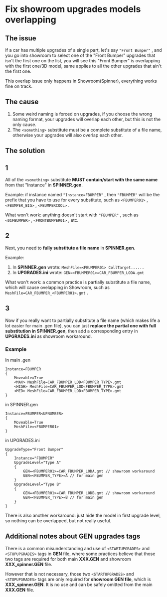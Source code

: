 # Fix showroom upgrades models overlapping

## The issue

If a car has multiple upgrades of a single part, let's say `"Front Bumper"` , and you go into showroom to select one of the "Front Bumper" upgrades that isn't the first one on the list, you will see this "Front Bumper" is overlapping with the first one/3D model, same applies to all the other upgrades that ain't the first one.

This overlap issue only happens in Showroom(Spinner), everything works fine on track.

## The cause

1. Some weird naming is forced on upgrades, if you choose the wrong naming format, your upgrades will overlap each other, but this is not the only cause.
2. The `<something>` substitute must be a complete substitute of a file name, otherwise your upgrades will also overlap each other.

## The solution

1
---
All of the `<something>` substitute **MUST contain/start with the same name** from that "Instance" in **SPINNER.gen**.

Example: if instance named `"Instance=FBUMPER"` , then `"FBUMPER"` will be the prefix that you have to use for every substitute, such as `<FBUMPER01>` , `<FBUMPER_BIG>` , `<FBUMPERCOOL>` .

What won't work: anything doesn't start with `"FBUMPER"` , such as `<01FBUMPER>` , `<FRONTBUMPER01>` , etc.

2
---
Next, you need to **fully substitute a file name** in **SPINNER.gen**.

Example:
1. In **SPINNER.gen** wrote: `MeshFile=<FBUMPER01> CollTarget......`
2. In **UPGRADES.ini** wrote: `GEN=<FBUMPER01>=CAR_FBUMPER_LODA.gmt`

What won't work: a common practice is partially substitute a file name, which will cause ovelapping in Showroom, such as `MeshFile=CAR_FBUMPER_<FBUMPER01>.gmt` .

3
---
Now if you really want to partially substitute a file name (which makes life a lot easier for main .gen file), you can just **replace the partial one with full substitution in SPINNER.gen**, then add a corresponding entry in **UPGRADES.ini** as showroom workaround.

### Example

In main .gen

    Instance=FBUMPER
    {
        Moveable=True
        <MAX> MeshFile=CAR_FBUMPER_LOD<FBUMPER_TYPE>.gmt
        <HIGH> MeshFile=CAR_FBUMPER_LOD<FBUMPER_TYPE>.gmt
        <MED> MeshFile=CAR_FBUMPER_LOD<FBUMPER_TYPE>.gmt
    }

in SPINNER.gen

    Instance=FBUMPER<UPNUMBER>
    {
        Moveable=True
        MeshFile=<FBUMPER01>
    }

in UPGRADES.ini

    UpgradeType="Front Bumper"
    {
        Instance="FBUMPER"
        UpgradeLevel="Type A"
        {
            GEN=<FBUMPER01>=CAR_FBUMPER_LODA.gmt // showroom workaround
            GEN=<FBUMPER_TYPE>=A // for main gen
        }
        UpgradeLevel="Type B"
        {
            GEN=<FBUMPER01>=CAR_FBUMPER_LODB.gmt // showroom workaround
            GEN=<FBUMPER_TYPE>=B // for main gen
        }
    }

There is also another workaround: just hide the model in first upgrade level, so nothing can be overlapped, but not really useful.

## Additional notes about GEN upgrades tags

There is a common misunderstanding and use of `<STARTUPGRADES>` and `<STOPUPGRADES>` tags in **GEN** file, where some practices believe that those two tags are required for both main **XXX.GEN** and showroom **XXX_spinner.GEN** file.

However that is not necessary, those two `<STARTUPGRADES>` and `<STOPUPGRADES>` tags are only required for **showroom GEN file**, which is **XXX_spinner.GEN**. It is no use and can be safely omitted from the main **XXX.GEN** file.
